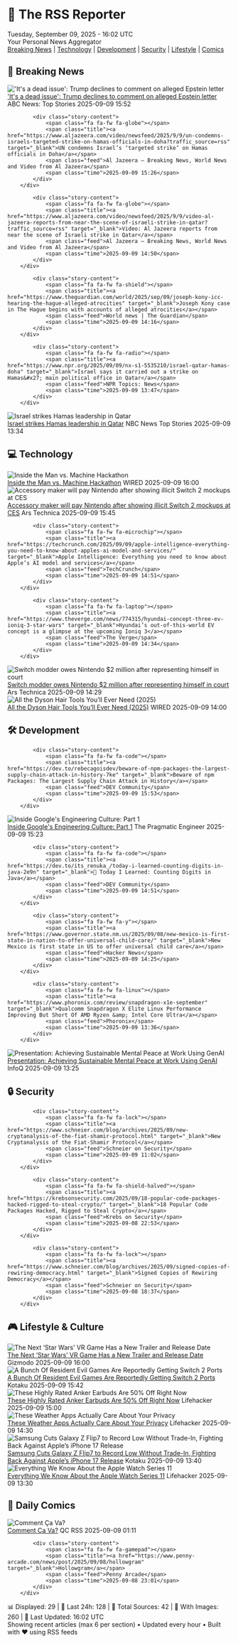 <!-- Processing 54 RSS feeds at 2025-09-09 16:02:14 UTC -->
<!-- Processing: Questionable Content -->
<!-- Processing: Dinosaur Comics -->
<!-- Processing: CNN Breaking News -->
<!-- Processing: Al Jazeera Breaking News -->
<!-- Processing: CBC News -->
<!-- Error processing https://rss.cbc.ca/lineup/topstories.xml: The read operation timed out -->
<!-- Processing: Reuters Top News -->
<!-- Processing: Reuters World News -->
<!-- Processing: ABC News Breaking -->
<!-- Processing: Guardian World News -->
<!-- Processing: Sky News World -->
<!-- Processing: Ars Technica -->
<!-- Processing: O'Reilly Radar -->
<!-- Processing: WIRED -->
<!-- Processing: Dev.to -->
<!-- Processing: StackOverflow Blog -->
<!-- Processing: Phoronix Linux News -->
<!-- Processing: OMG! Ubuntu -->
<!-- Processing: GitHub Blog -->
<!-- Processing: GitLab Blog -->
<!-- Processing: InfoQ -->
<!-- Processing: Martin Fowler -->
<!-- Processing: Coding Horror -->
<!-- Processing: The Pragmatic Engineer -->
<!-- Processing: Lifehacker -->
<!-- Processing: Gizmodo -->
<!-- Processing: Kotaku -->
<!-- Processing: Krebs on Security -->
<!-- Generated 13 new posts out of 27 feeds processed -->
<div class="newspaper-header">
    <h1 class="newspaper-title">📰 The RSS Reporter</h1>
    <div class="newspaper-date">Tuesday, September 09, 2025 - 16:02 UTC</div>
    <div class="newspaper-subtitle">Your Personal News Aggregator</div>
</div>

<div class="newspaper-nav">
    <a href="#breaking">Breaking News</a> |
    <a href="#tech">Technology</a> |
    <a href="#dev">Development</a> |
    <a href="#security">Security</a> |
    <a href="#lifestyle">Lifestyle</a> |
    <a href="#webcomics">Comics</a>
</div>

<div class="news-section breaking-news" id="breaking">
<h2 class="section-header">🚨 Breaking News</h2>
<div class="stories-container">
<div class="story">
            <img src="https://s.abcnews.com/images/US/donald-trump-5-gty-gmh-250909_1757422056677_hpMain_4x3t_384.jpg" alt="&#x27;It&#x27;s a dead issue&#x27;: Trump declines to comment on alleged Epstein letter" class="story-image" loading="lazy" onerror="this.style.display='none'">
            <div class="story-content">
                <span class="fa fa-fw fa-tv"></span>
                <span class="title"><a href="https://abcnews.go.com/Politics/dead-issue-trump-declines-comment-alleged-epstein-birthday/story?id=125396648" target="_blank">&#x27;It&#x27;s a dead issue&#x27;: Trump declines to comment on alleged Epstein letter</a></span>
                <span class="feed">ABC News: Top Stories</span>
                <span class="time">2025-09-09 15:52</span>
            </div>
        </div>
<div class="story">
            
            <div class="story-content">
                <span class="fa fa-fw fa-globe"></span>
                <span class="title"><a href="https://www.aljazeera.com/video/newsfeed/2025/9/9/un-condemns-israels-targeted-strike-on-hamas-officials-in-doha?traffic_source=rss" target="_blank">UN condemns Israel’s ‘targeted strike’ on Hamas officials in Doha</a></span>
                <span class="feed">Al Jazeera – Breaking News, World News and Video from Al Jazeera</span>
                <span class="time">2025-09-09 15:26</span>
            </div>
        </div>
<div class="story">
            
            <div class="story-content">
                <span class="fa fa-fw fa-globe"></span>
                <span class="title"><a href="https://www.aljazeera.com/video/newsfeed/2025/9/9/video-al-jazeera-reports-from-near-the-scene-of-israeli-strike-in-qatar?traffic_source=rss" target="_blank">Video: Al Jazeera reports from near the scene of Israeli strike in Qatar</a></span>
                <span class="feed">Al Jazeera – Breaking News, World News and Video from Al Jazeera</span>
                <span class="time">2025-09-09 14:50</span>
            </div>
        </div>
<div class="story">
            
            <div class="story-content">
                <span class="fa fa-fw fa-shield"></span>
                <span class="title"><a href="https://www.theguardian.com/world/2025/sep/09/joseph-kony-icc-hearing-the-hague-alleged-atrocities" target="_blank">Joseph Kony case in The Hague begins with accounts of alleged atrocities</a></span>
                <span class="feed">World news | The Guardian</span>
                <span class="time">2025-09-09 14:16</span>
            </div>
        </div>
<div class="story">
            
            <div class="story-content">
                <span class="fa fa-fw fa-radio"></span>
                <span class="title"><a href="https://www.npr.org/2025/09/09/nx-s1-5535210/israel-qatar-hamas-doha" target="_blank">Israel says it carried out a strike on Hamas&#x27; main political office in Qatar</a></span>
                <span class="feed">NPR Topics: News</span>
                <span class="time">2025-09-09 13:47</span>
            </div>
        </div>
<div class="story">
            <img src="https://media-cldnry.s-nbcnews.com/image/upload/t_fit_1500w/rockcms/2025-09/250909-Doha-rs-2bd7a8.jpg" alt="Israel strikes Hamas leadership in Qatar" class="story-image" loading="lazy" onerror="this.style.display='none'">
            <div class="story-content">
                <span class="fa fa-fw fa-broadcast-tower"></span>
                <span class="title"><a href="https://www.nbcnews.com/world/quatar/blasts-doha-qatar-israel-hamas-idf-strikes-rcna230038" target="_blank">Israel strikes Hamas leadership in Qatar</a></span>
                <span class="feed">NBC News Top Stories</span>
                <span class="time">2025-09-09 13:34</span>
            </div>
        </div>
</div>
</div>
<div class="news-section tech-news" id="tech">
<h2 class="section-header">💻 Technology</h2>
<div class="stories-container">
<div class="story">
            <img src="https://media.wired.com/photos/68bf2c88f168795f796b6a27/master/pass/Model-Behavior-Hackathon-Pits-Humans-against-AI-Agents-Business.jpg" alt="Inside the Man vs. Machine Hackathon" class="story-image" loading="lazy" onerror="this.style.display='none'">
            <div class="story-content">
                <span class="fa fa-fw fa-bolt"></span>
                <span class="title"><a href="https://www.wired.com/story/san-francisco-hackathon-man-vs-machine/" target="_blank">Inside the Man vs. Machine Hackathon</a></span>
                <span class="feed">WIRED</span>
                <span class="time">2025-09-09 16:00</span>
            </div>
        </div>
<div class="story">
            <img src="https://cdn.arstechnica.net/wp-content/uploads/2025/01/switch2mockup2-500x500.png" alt="Accessory maker will pay Nintendo after showing illicit Switch 2 mockups at CES" class="story-image" loading="lazy" onerror="this.style.display='none'">
            <div class="story-content">
                <span class="fa fa-fw fa-cog"></span>
                <span class="title"><a href="https://arstechnica.com/gaming/2025/09/accessory-maker-will-pay-nintendo-after-showing-illicit-switch-2-mockups-at-ces/" target="_blank">Accessory maker will pay Nintendo after showing illicit Switch 2 mockups at CES</a></span>
                <span class="feed">Ars Technica</span>
                <span class="time">2025-09-09 15:45</span>
            </div>
        </div>
<div class="story">
            
            <div class="story-content">
                <span class="fa fa-fw fa-microchip"></span>
                <span class="title"><a href="https://techcrunch.com/2025/09/09/apple-intelligence-everything-you-need-to-know-about-apples-ai-model-and-services/" target="_blank">Apple Intelligence: Everything you need to know about Apple’s AI model and services</a></span>
                <span class="feed">TechCrunch</span>
                <span class="time">2025-09-09 14:51</span>
            </div>
        </div>
<div class="story">
            
            <div class="story-content">
                <span class="fa fa-fw fa-laptop"></span>
                <span class="title"><a href="https://www.theverge.com/news/774315/hyundai-concept-three-ev-ioniq-3-star-wars" target="_blank">Hyundai’s out-of-this-world EV concept is a glimpse at the upcoming Ioniq 3</a></span>
                <span class="feed">The Verge</span>
                <span class="time">2025-09-09 14:34</span>
            </div>
        </div>
<div class="story">
            <img src="https://cdn.arstechnica.net/wp-content/uploads/2025/09/migflash-500x500.jpg" alt="Switch modder owes Nintendo $2 million after representing himself in court" class="story-image" loading="lazy" onerror="this.style.display='none'">
            <div class="story-content">
                <span class="fa fa-fw fa-cog"></span>
                <span class="title"><a href="https://arstechnica.com/gaming/2025/09/switch-modder-who-acted-as-his-own-lawyer-now-owes-nintendo-2-million/" target="_blank">Switch modder owes Nintendo $2 million after representing himself in court</a></span>
                <span class="feed">Ars Technica</span>
                <span class="time">2025-09-09 14:29</span>
            </div>
        </div>
<div class="story">
            <img src="https://media.wired.com/photos/68bf409be89bf7cecb93b3d6/master/pass/The%20Best%20Dyson%20Hair%20Tools%20You%20Won't%20Regret%20Splurging%20On.png" alt="All the Dyson Hair Tools You’ll Ever Need (2025)" class="story-image" loading="lazy" onerror="this.style.display='none'">
            <div class="story-content">
                <span class="fa fa-fw fa-bolt"></span>
                <span class="title"><a href="https://www.wired.com/gallery/best-dyson-hair-tools/" target="_blank">All the Dyson Hair Tools You’ll Ever Need (2025)</a></span>
                <span class="feed">WIRED</span>
                <span class="time">2025-09-09 14:00</span>
            </div>
        </div>
</div>
</div>
<div class="news-section dev-news" id="dev">
<h2 class="section-header">🛠️ Development</h2>
<div class="stories-container">
<div class="story">
            
            <div class="story-content">
                <span class="fa fa-fw fa-code"></span>
                <span class="title"><a href="https://dev.to/rebecagoisdev/beware-of-npm-packages-the-largest-supply-chain-attack-in-history-7ke" target="_blank">Beware of npm Packages: The Largest Supply Chain Attack in History</a></span>
                <span class="feed">DEV Community</span>
                <span class="time">2025-09-09 15:53</span>
            </div>
        </div>
<div class="story">
            <img src="https://substack-post-media.s3.amazonaws.com/public/images/5542514b-fea4-4eda-a571-ed93f44711ff_420x300.png" alt="Inside Google&#x27;s Engineering Culture: Part 1" class="story-image" loading="lazy" onerror="this.style.display='none'">
            <div class="story-content">
                <span class="fa fa-fw fa-wrench"></span>
                <span class="title"><a href="https://newsletter.pragmaticengineer.com/p/google" target="_blank">Inside Google&#x27;s Engineering Culture: Part 1</a></span>
                <span class="feed">The Pragmatic Engineer</span>
                <span class="time">2025-09-09 15:23</span>
            </div>
        </div>
<div class="story">
            
            <div class="story-content">
                <span class="fa fa-fw fa-code"></span>
                <span class="title"><a href="https://dev.to/its_renuka_/today-i-learned-counting-digits-in-java-2e9n" target="_blank">🔢 Today I Learned: Counting Digits in Java</a></span>
                <span class="feed">DEV Community</span>
                <span class="time">2025-09-09 14:51</span>
            </div>
        </div>
<div class="story">
            
            <div class="story-content">
                <span class="fa fa-fw fa-y"></span>
                <span class="title"><a href="https://www.governor.state.nm.us/2025/09/08/new-mexico-is-first-state-in-nation-to-offer-universal-child-care/" target="_blank">New Mexico is first state in US to offer universal child care</a></span>
                <span class="feed">Hacker News</span>
                <span class="time">2025-09-09 14:25</span>
            </div>
        </div>
<div class="story">
            
            <div class="story-content">
                <span class="fa fa-fw fa-linux"></span>
                <span class="title"><a href="https://www.phoronix.com/review/snapdragon-x1e-september" target="_blank">Qualcomm Snapdragon X Elite Linux Performance Improving But Short Of AMD Ryzen &amp; Intel Core Ultra</a></span>
                <span class="feed">Phoronix</span>
                <span class="time">2025-09-09 13:36</span>
            </div>
        </div>
<div class="story">
            <img src="https://res.infoq.com/presentations/genai-well-being/en/mediumimage/john-gesimondo-medium-1756297240147.jpg" alt="Presentation: Achieving Sustainable Mental Peace at Work Using GenAI" class="story-image" loading="lazy" onerror="this.style.display='none'">
            <div class="story-content">
                <span class="fa fa-fw fa-info-circle"></span>
                <span class="title"><a href="https://www.infoq.com/presentations/genai-well-being/?utm_campaign=infoq_content&utm_source=infoq&utm_medium=feed&utm_term=global" target="_blank">Presentation: Achieving Sustainable Mental Peace at Work Using GenAI</a></span>
                <span class="feed">InfoQ</span>
                <span class="time">2025-09-09 13:25</span>
            </div>
        </div>
</div>
</div>
<div class="news-section security-news" id="security">
<h2 class="section-header">🔒 Security</h2>
<div class="stories-container">
<div class="story">
            
            <div class="story-content">
                <span class="fa fa-fw fa-lock"></span>
                <span class="title"><a href="https://www.schneier.com/blog/archives/2025/09/new-cryptanalysis-of-the-fiat-shamir-protocol.html" target="_blank">New Cryptanalysis of the Fiat-Shamir Protocol</a></span>
                <span class="feed">Schneier on Security</span>
                <span class="time">2025-09-09 11:02</span>
            </div>
        </div>
<div class="story">
            
            <div class="story-content">
                <span class="fa fa-fw fa-shield-halved"></span>
                <span class="title"><a href="https://krebsonsecurity.com/2025/09/18-popular-code-packages-hacked-rigged-to-steal-crypto/" target="_blank">18 Popular Code Packages Hacked, Rigged to Steal Crypto</a></span>
                <span class="feed">Krebs on Security</span>
                <span class="time">2025-09-08 22:53</span>
            </div>
        </div>
<div class="story">
            
            <div class="story-content">
                <span class="fa fa-fw fa-lock"></span>
                <span class="title"><a href="https://www.schneier.com/blog/archives/2025/09/signed-copies-of-rewiring-democracy.html" target="_blank">Signed Copies of Rewiring Democracy</a></span>
                <span class="feed">Schneier on Security</span>
                <span class="time">2025-09-08 18:37</span>
            </div>
        </div>
</div>
</div>
<div class="news-section lifestyle-news" id="lifestyle">
<h2 class="section-header">🎮 Lifestyle & Culture</h2>
<div class="stories-container">
<div class="story">
            <img src="https://gizmodo.com/app/uploads/2025/09/Star-Wars-Beyond-Victory.jpg" alt="The Next ‘Star Wars’ VR Game Has a New Trailer and Release Date" class="story-image" loading="lazy" onerror="this.style.display='none'">
            <div class="story-content">
                <span class="fa fa-fw fa-computer"></span>
                <span class="title"><a href="https://gizmodo.com/star-wars-beyond-victory-vr-release-date-trailer-2000655685" target="_blank">The Next ‘Star Wars’ VR Game Has a New Trailer and Release Date</a></span>
                <span class="feed">Gizmodo</span>
                <span class="time">2025-09-09 16:00</span>
            </div>
        </div>
<div class="story">
            <img src="https://kotaku.com/app/uploads/2024/07/c71b0156783d163d32b709bee66d27bc.jpg" alt="A Bunch Of Resident Evil Games Are Reportedly Getting Switch 2 Ports" class="story-image" loading="lazy" onerror="this.style.display='none'">
            <div class="story-content">
                <span class="fa fa-fw fa-gamepad"></span>
                <span class="title"><a href="https://kotaku.com/a-bunch-of-resident-evil-games-are-reportedly-getting-switch-2-ports-2000624442" target="_blank">A Bunch Of Resident Evil Games Are Reportedly Getting Switch 2 Ports</a></span>
                <span class="feed">Kotaku</span>
                <span class="time">2025-09-09 15:42</span>
            </div>
        </div>
<div class="story">
            <img src="https://lifehacker.com/imagery/articles/01K4PQNW5ASFDK52W9TTJNGB03/hero-image.png" alt="These Highly Rated Anker Earbuds Are 50% Off Right Now" class="story-image" loading="lazy" onerror="this.style.display='none'">
            <div class="story-content">
                <span class="fa fa-fw fa-life-ring"></span>
                <span class="title"><a href="https://lifehacker.com/tech/anker-soundcore-space-a40-earbuds-deal?utm_medium=RSS" target="_blank">These Highly Rated Anker Earbuds Are 50% Off Right Now</a></span>
                <span class="feed">Lifehacker</span>
                <span class="time">2025-09-09 15:00</span>
            </div>
        </div>
<div class="story">
            <img src="https://lifehacker.com/imagery/articles/01HF2H5YQN6Q05JQMCRMXNHNY5/hero-image.png" alt="These Weather Apps Actually Care About Your Privacy" class="story-image" loading="lazy" onerror="this.style.display='none'">
            <div class="story-content">
                <span class="fa fa-fw fa-life-ring"></span>
                <span class="title"><a href="https://lifehacker.com/these-weather-apps-actually-care-about-your-privacy-1850342974?utm_medium=RSS" target="_blank">These Weather Apps Actually Care About Your Privacy</a></span>
                <span class="feed">Lifehacker</span>
                <span class="time">2025-09-09 14:30</span>
            </div>
        </div>
<div class="story">
            <img src="https://kotaku.com/app/uploads/2025/09/GalaxyFlip7.jpg" alt="Samsung Cuts Galaxy Z Flip7 to Record Low Without Trade-In, Fighting Back Against Apple’s iPhone 17 Release" class="story-image" loading="lazy" onerror="this.style.display='none'">
            <div class="story-content">
                <span class="fa fa-fw fa-gamepad"></span>
                <span class="title"><a href="https://kotaku.com/samsung-cuts-galaxy-z-flip7-to-record-low-without-trade-in-fighting-back-against-apples-iphone-17-release-2000624111" target="_blank">Samsung Cuts Galaxy Z Flip7 to Record Low Without Trade-In, Fighting Back Against Apple’s iPhone 17 Release</a></span>
                <span class="feed">Kotaku</span>
                <span class="time">2025-09-09 13:40</span>
            </div>
        </div>
<div class="story">
            <img src="https://lifehacker.com/imagery/articles/01K4NFF1G8S4KG7Y5RFM4GEHQZ/hero-image.jpg" alt="Everything We Know About the Apple Watch Series 11" class="story-image" loading="lazy" onerror="this.style.display='none'">
            <div class="story-content">
                <span class="fa fa-fw fa-life-ring"></span>
                <span class="title"><a href="https://lifehacker.com/tech/everything-we-know-about-the-apple-watch-series-11?utm_medium=RSS" target="_blank">Everything We Know About the Apple Watch Series 11</a></span>
                <span class="feed">Lifehacker</span>
                <span class="time">2025-09-09 13:30</span>
            </div>
        </div>
</div>
</div>
<div class="news-section webcomics-section" id="webcomics">
<h2 class="section-header">🎨 Daily Comics</h2>
<div class="stories-container">
<div class="story">
            <img src="http://www.questionablecontent.net/comics/5653.png" alt="Comment Ça Va?" class="story-image" loading="lazy" onerror="this.style.display='none'">
            <div class="story-content">
                <span class="fa fa-fw fa-music"></span>
                <span class="title"><a href="http://questionablecontent.net/view.php?comic=5653" target="_blank">Comment Ça Va?</a></span>
                <span class="feed">QC RSS</span>
                <span class="time">2025-09-09 01:11</span>
            </div>
        </div>
<div class="story">
            
            <div class="story-content">
                <span class="fa fa-fw fa-gamepad"></span>
                <span class="title"><a href="https://www.penny-arcade.com/news/post/2025/09/08/hollowgram" target="_blank">Hollowgram</a></span>
                <span class="feed">Penny Arcade</span>
                <span class="time">2025-09-08 23:01</span>
            </div>
        </div>
</div>
</div>

<div class="newspaper-footer">
    <div class="stats">
        📊 Displayed: 29 | 📅 Last 24h: 128 | 📡 Total Sources: 42 | 📸 With Images: 260 |
        🔄 Last Updated: 16:02 UTC
    </div>
    <div class="footer-note">
        Showing recent articles (max 6 per section) • Updated every hour • Built with ❤️ using RSS feeds
    </div>
</div>
